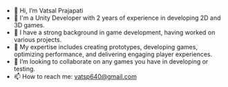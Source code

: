 - 👋 Hi, I’m Vatsal Prajapati
- 🎲 I'm a Unity Developer with 2 years of experience in developing 2D and 3D games.
- 🌱 I have a strong background in game development, having worked on various projects.
- 🧪 My expertise includes creating prototypes, developing games, optimizing performance, and delivering engaging player experiences.
- 💞️ I’m looking to collaborate on any games you have in developing or testing.
- 📫 How to reach me: vatsp640@gmail.com

<!---
vatsalrp/vatsalrp is a ✨ special ✨ repository because its `README.md` (this file) appears on your GitHub profile.
You can click the Preview link to take a look at your changes.
--->

